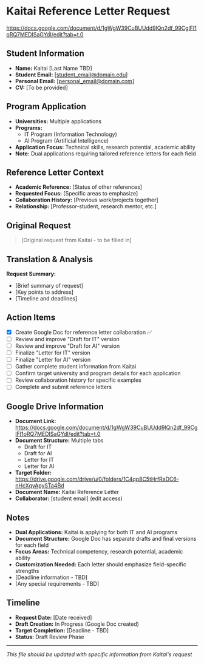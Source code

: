 # Kaitai Reference Letter Request


https://docs.google.com/document/d/1gWgW39CuBUUdd9lQn2df_99CglFI1oRQ7MEDISaGYdI/edit?tab=t.0 

## Student Information

- **Name:** Kaitai [Last Name TBD]
- **Student Email:** [student_email@domain.edu]
- **Personal Email:** [personal_email@domain.com]
- **CV:** [To be provided]

## Program Application

- **Universities:** Multiple applications
- **Programs:** 
  - IT Program (Information Technology)
  - AI Program (Artificial Intelligence)
- **Application Focus:** Technical skills, research potential, academic ability
- **Note:** Dual applications requiring tailored reference letters for each field

## Reference Letter Context

- **Academic Reference:** [Status of other references]
- **Requested Focus:** [Specific areas to emphasize]
- **Collaboration History:** [Previous work/projects together]
- **Relationship:** [Professor-student, research mentor, etc.]

## Original Request

> [Original request from Kaitai - to be filled in]

## Translation & Analysis

**Request Summary:**

- [Brief summary of request]
- [Key points to address]
- [Timeline and deadlines]

## Action Items

- [x] Create Google Doc for reference letter collaboration ✅
- [ ] Review and improve "Draft for IT" version
- [ ] Review and improve "Draft for AI" version  
- [ ] Finalize "Letter for IT" version
- [ ] Finalize "Letter for AI" version
- [ ] Gather complete student information from Kaitai
- [ ] Confirm target university and program details for each application
- [ ] Review collaboration history for specific examples
- [ ] Complete and submit reference letters

## Google Drive Information

- **Document Link:** https://docs.google.com/document/d/1gWgW39CuBUUdd9lQn2df_99CglFI1oRQ7MEDISaGYdI/edit?tab=t.0
- **Document Structure:** Multiple tabs
  - Draft for IT
  - Draft for AI  
  - Letter for IT
  - Letter for AI
- **Target Folder:** https://drive.google.com/drive/u/0/folders/1C4qp8C5tHrfRaDC6-nHcXqyApySTa4Bd
- **Document Name:** Kaitai Reference Letter
- **Collaborator:** [student email] (edit access)

## Notes

- **Dual Applications:** Kaitai is applying for both IT and AI programs
- **Document Structure:** Google Doc has separate drafts and final versions for each field
- **Focus Areas:** Technical competency, research potential, academic ability
- **Customization Needed:** Each letter should emphasize field-specific strengths
- [Deadline information - TBD]
- [Any special requirements - TBD]

## Timeline

- **Request Date:** [Date received]
- **Draft Creation:** In Progress (Google Doc created)
- **Target Completion:** [Deadline - TBD]
- **Status:** Draft Review Phase

---

*This file should be updated with specific information from Kaitai's request*
